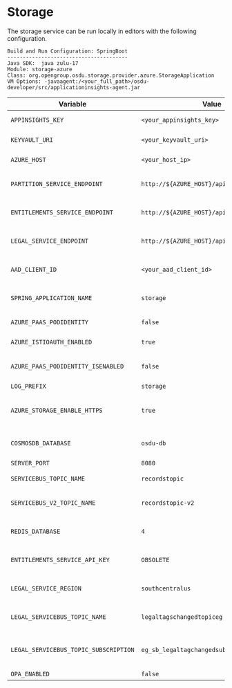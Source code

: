 # Storage

The storage service can be run locally in editors with the following configuration.

```
Build and Run Configuration: SpringBoot
---------------------------------------
Java SDK:  java zulu-17
Module: storage-azure
Class: org.opengroup.osdu.storage.provider.azure.StorageApplication
VM Options: -javaagent:/<your_full_path>/osdu-developer/src/applicationinsights-agent.jar
```

| Variable                             | Value                                          | Description                                |
|--------------------------------------|------------------------------------------------|--------------------------------------------|
| `APPINSIGHTS_KEY`                    | `<your_appinsights_key>`                       | Application Insights key                   |
| `KEYVAULT_URI`                       | `<your_keyvault_uri>`                          | Key Vault URI                              |
| `AZURE_HOST`                         | `<your_host_ip>`                               | Azure host IP                              |
| `PARTITION_SERVICE_ENDPOINT`         | `http://${AZURE_HOST}/api/partition/v1`        | Partition service endpoint                 |
| `ENTITLEMENTS_SERVICE_ENDPOINT`      | `http://${AZURE_HOST}/api/entitlements/v2`     | Entitlements service endpoint              |
| `LEGAL_SERVICE_ENDPOINT`             | `http://${AZURE_HOST}/api/legal/v1`            | Legal service endpoint                     |
| `AAD_CLIENT_ID`                      | `<your_aad_client_id>`                         | Active Directory client ID                 |
| `SPRING_APPLICATION_NAME`            | `storage`                                      | Spring application name                    |
| `AZURE_PAAS_PODIDENTITY`             | `false`                                        | Azure PaaS pod identity                    |
| `AZURE_ISTIOAUTH_ENABLED`            | `true`                                         | Turn Istio auth on                         |
| `AZURE_PAAS_PODIDENTITY_ISENABLED`   | `false`                                        | Azure PaaS pod identity enabled            |
| `LOG_PREFIX`                         | `storage`                                      | Log prefix                                 |
| `AZURE_STORAGE_ENABLE_HTTPS`         | `true`                                         | Enable HTTPS for Azure storage             |
| `COSMOSDB_DATABASE`                  | `osdu-db`                                      | Cosmos DB database name                    |
| `SERVER_PORT`                        | `8080`                                         | Server port                                |
| `SERVICEBUS_TOPIC_NAME`              | `recordstopic`                                 | Service Bus topic name                     |
| `SERVICEBUS_V2_TOPIC_NAME`           | `recordstopic-v2`                              | Service Bus topic name (version 2)         |
| `REDIS_DATABASE`                     | `4`                                            | Redis database number                      |
| `ENTITLEMENTS_SERVICE_API_KEY`       | `OBSOLETE`                                     | Entitlements service API key               |
| `LEGAL_SERVICE_REGION`               | `southcentralus`                               | Legal service region                       |
| `LEGAL_SERVICEBUS_TOPIC_NAME`        | `legaltagschangedtopiceg`                      | Legal service bus topic name               |
| `LEGAL_SERVICEBUS_TOPIC_SUBSCRIPTION`| `eg_sb_legaltagchangedsubscription`            | Legal service bus topic subscription       |
| `OPA_ENABLED`                        | `false`                                        | Enable OPA                                 |

